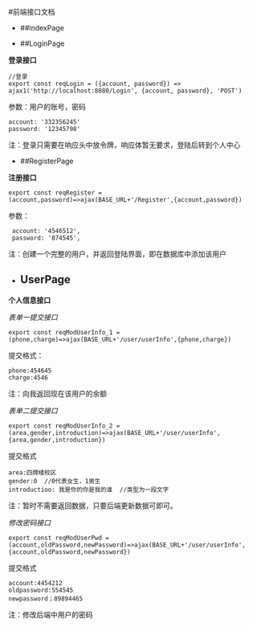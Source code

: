 #前端接口文档

- ##indexPage

- ##LoginPage

**登录接口**

```
//登录
export const reqLogin = ({account, password}) => ajax1('http://localhost:8080/Login', {account, password}, 'POST')
```

参数：用户的账号，密码

```
account: '332356245'
password: '12345798'
```

注：登录只需要在响应头中放令牌，响应体暂无要求，登陆后转到个人中心



- ##RegisterPage

**注册接口**

```
export const reqRegister = (account,password)=>ajax(BASE_URL+'/Register',{account,password})
```

参数：

```
 account: '4546512',
 password: '874545',
```

注：创建一个完整的用户，并返回登陆界面，即在数据库中添加该用户

- ## UserPage

**个人信息接口**

*表单一提交接口*

```
export const reqModUserInfo_1 = (phone,charge)=>ajax(BASE_URL+'/user/userInfo',{phone,charge})
```

提交格式：

```
phone:454645
charge:4546
```

注：向我返回现在该用户的余额



*表单二提交接口*

```
export const reqModUserInfo_2 = (area,gender,introduction)=>ajax(BASE_URL+'/user/userInfo',{area,gender,introduction})

```

提交格式

```
area:四牌楼校区
gender:0  //0代表女生，1男生
introductioo: 我是你的你是我的谁  //类型为一段文字
```

注：暂时不需要返回数据，只要后端更新数据可即可。



*修改密码接口*

```
export const reqModUserPwd = (account,oldPassword,newPassword)=>ajax(BASE_URL+'/user/userInfo',{account,oldPassword,newPassword})

```

提交格式

```
account:4454212
oldpassword:554545
newpassword；89894465
```

注：修改后端中用户的密码

